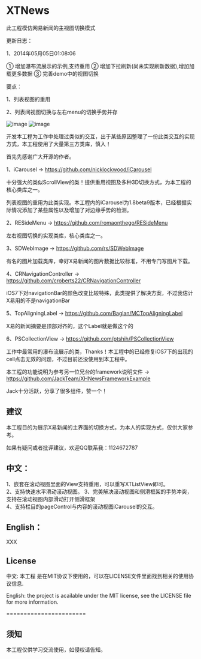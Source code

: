 XTNews
======

此工程模仿网易新闻的主视图切换模式

更新日志：

1、2014年05月05日01:08:06

① 增加瀑布流展示的示例,支持重用
② 增加下拉刷新(尚未实现刷新数据),增加加载更多数据
③ 完善demo中的视图切换

要点：

1、列表视图的重用

2、列表间视图切换与左右menu的切换手势并存

![image](https://raw.githubusercontent.com/xushao1990/XTNews/master/Screenshots/first.gif)
![image](https://raw.githubusercontent.com/xushao1990/XTNews/master/Screenshots/second.gif)

开发本工程为工作中处理过类似的交互，出于某些原因整理了一份此类交互的实现方式，本工程使用了大量第三方类库，慎入！

首先先感谢广大开源的作者。

1、iCarousel -> https://github.com/nicklockwood/iCarousel

  十分强大的类似ScrollView的类！提供重用视图及多种3D切换方式，为本工程的核心类库之一。
  
  列表视图的重用为此类实现。本工程内的iCarousel为1.8beta9版本，已经根据实际情况添加了某些属性以及增加了对边缘手势的检测。
  
2、RESideMenu -> https://github.com/romaonthego/RESideMenu

  左右视图切换的实现类库，核心类库之一。
  
3、SDWebImage -> https://github.com/rs/SDWebImage

  有名的图片加载类库，幸好X易新闻的图片数据比较标准，不用专门写图片下载。
  
4、CRNavigationController -> https://github.com/croberts22/CRNavigationController

  iOS7下对navigationBar的颜色改变比较特殊，此类提供了解决方案，不过我估计X易用的不是navigationBar
  
5、TopAligningLabel -> https://github.com/Baglan/MCTopAligningLabel

  X易的新闻摘要是顶部对齐的，这个Label就是做这个的
  
6、PSCollectionView -> https://github.com/ptshih/PSCollectionView

  工作中最常用的瀑布流展示的类，Thanks！本工程中的已经修复iOS7下的出现的cell点击无效的问题，不过目前还没使用到本工程中。
  
本工程的功能说明为参考另一位兄台的framework说明文件 -> https://github.com/JackTeam/XHNewsFrameworkExample

Jack十分活跃，分享了很多组件，赞一个！

## 建议

本工程目的为展示X易新闻的主界面的切换方式，为本人的实现方式，仅供大家参考。

如果有疑问或者批评建议，欢迎QQ联系我：1124672787

## 中文：   

1、嵌套在滚动视图里面的View支持重用，可以重写XTListView即可。        
2、支持快速水平滑动滚动视图。
3、完美解决滚动视图和侧滑框架的手势冲突，支持在滚动视图内部滑动打开侧滑框架        
4、支持栏目的pageControl与内容的滚动视图iCarousel的交互。

## English：    

XXX

## License

中文: 本工程 是在MIT协议下使用的，可以在LICENSE文件里面找到相关的使用协议信息.     

English: the project is acailable under the MIT license, see the LICENSE file for more information.     

=======================
## 须知       

本工程仅供学习交流使用，如侵权请告知。
